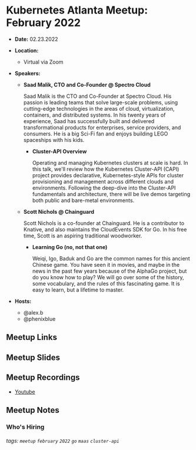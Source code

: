 # Kubernetes Atlanta Meetup: February 2022<!--Month Year-->

- **Date:** 02.23.2022<!--date as MM.DD.YYYY-->
- **Location:**
    - Virtual via Zoom
- **Speakers:**
    - **Saad Malik, CTO and Co-Founder @ Spectro Cloud** <!--presenter name @ company-->
    
        Saad Malik is the CTO and Co-Founder at Spectro Cloud. His passion is leading teams that solve large-scale problems, using cutting-edge technologies in the areas of cloud, virtualization, containers, and distributed systems. In his twenty years of experience, Saad has successfully built and delivered transformational products for enterprises, service providers, and consumers. He is a big Sci-Fi fan and enjoys building LEGO spaceships with his kids.
        
        - **Cluster-API Overview**<!--presentation title-->

            Operating and managing Kubernetes clusters at scale is hard. In this talk, we'll review how the Kubernetes Cluster-API (CAPI) project provides declarative, Kubernetes-style APIs for cluster provisioning and management across different clouds and environments. Following the deep-dive into the Cluster-API fundamentals and architecture, there will be live demos targeting both public and bare-metal environments.

    - **Scott Nichols @ Chainguard** <!--presenter name @ company-->
    
        Scott Nichols is a co-founder at Chainguard. He is a contributor to Knative, and also maintains the CloudEvents SDK for Go. In his free time, Scott is an aspiring traditional woodworker.
        
        - **Learning Go (no, not that one)**<!--presentation title-->

            Weiqi, Igo, Baduk and Go are the common names for this ancient Chinese game. You have seen it in movies, and maybe in the news in the past few years because of the AlphaGo project, but do you know how to play? We will go over some of the history, some vocabulary, and the rules of this fascinating game. It is easy to learn, but a lifetime to master.

- **Hosts:**
    - @alex.b
    - @phenixblue


## Meetup Links


## Meetup Slides


## Meetup Recordings

- [Youtube]()

## Meetup Notes


### Who's Hiring 


###### tags: `meetup` `february` `2022` `go` `maas` `cluster-api`<!--Add additional tags for `year`, `month` and anything else pertinent-->